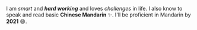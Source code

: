 I am _smart_ and _**hard working**_ and loves _challenges_ in life. I also know to speak and read basic **Chinese Mandarin** :sparkles:. I'll be proficient in Mandarin by **2021** :smile:.
